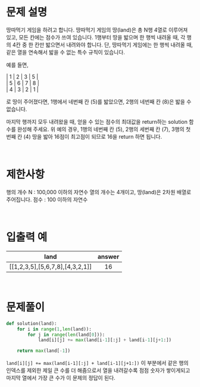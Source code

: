 # 문제 설명

땅따먹기 게임을 하려고 합니다. 땅따먹기 게임의 땅(land)은 총 N행 4열로 이루어져 있고, 모든 칸에는 점수가 쓰여 있습니다. 1행부터 땅을 밟으며 한 행씩 내려올 때, 각 행의 4칸 중 한 칸만 밟으면서 내려와야 합니다. 단, 땅따먹기 게임에는 한 행씩 내려올 때, 같은 열을 연속해서 밟을 수 없는 특수 규칙이 있습니다.

예를 들면,

| 1 | 2 | 3 | 5 | <br />
| 5 | 6 | 7 | 8 | <br />
| 4 | 3 | 2 | 1 | <br />

로 땅이 주어졌다면, 1행에서 네번째 칸 (5)를 밟았으면, 2행의 네번째 칸 (8)은 밟을 수 없습니다.

마지막 행까지 모두 내려왔을 때, 얻을 수 있는 점수의 최대값을 return하는 solution 함수를 완성해 주세요. 위 예의 경우, 1행의 네번째 칸 (5), 2행의 세번째 칸 (7), 3행의 첫번째 칸 (4) 땅을 밟아 16점이 최고점이 되므로 16을 return 하면 됩니다.

<br />

# 제한사항

행의 개수 N : 100,000 이하의 자연수
열의 개수는 4개이고, 땅(land)은 2차원 배열로 주어집니다.
점수 : 100 이하의 자연수

<br />

# 입출력 예

|              land               | answer |
| :-----------------------------: | :----: |
| [[1,2,3,5],[5,6,7,8],[4,3,2,1]] |   16   |

<br />

# 문제풀이

```py
def solution(land):
    for i in range(1,len(land)):
        for j in range(len(land[0])):
            land[i][j] += max(land[i-1][:j] + land[i-1][j+1:])

    return max(land[-1])
```

`land[i][j] += max(land[i-1][:j] + land[i-1][j+1:])` 이 부분에서 같은 행의 인덱스를 제외한 제일 큰 수를 더 해줌으로서 열을 내려갈수록 점점 숫자가 쌓이게되고 마지막 열에서 가장 큰 수가 이 문제의 정답이 된다.
